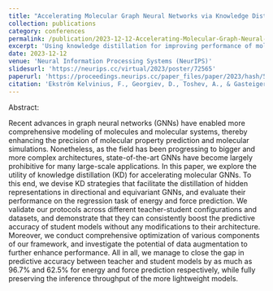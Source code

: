 ```yaml
---
title: "Accelerating Molecular Graph Neural Networks via Knowledge Distillation"
collection: publications
category: conferences
permalink: /publication/2023-12-12-Accelerating-Molecular-Graph-Neural-Networks-via-Knowledge-Distillation
excerpt: 'Using knowledge distillation for improving performance of molecular graph neural networks'
date: 2023-12-12
venue: 'Neural Information Processing Systems (NeurIPS)'
slidesurl: 'https://neurips.cc/virtual/2023/poster/72565'
paperurl: 'https://proceedings.neurips.cc/paper_files/paper/2023/hash/51ec452ca04d8ec7160e5bbaf76153f6-Abstract-Conference.html'
citation: 'Ekström Kelvinius, F., Georgiev, D., Toshev, A., & Gasteiger, J. (2024). Accelerating molecular graph neural networks via knowledge distillation. *Advances in Neural Information Processing Systems, 36.*'
---
```


Abstract:

Recent advances in graph neural networks (GNNs) have enabled more comprehensive modeling of molecules and molecular systems, thereby enhancing the precision of molecular property prediction and molecular simulations. Nonetheless, as the field has been progressing to bigger and more complex architectures, state-of-the-art GNNs have become largely prohibitive for many large-scale applications. In this paper, we explore the utility of knowledge distillation (KD) for accelerating molecular GNNs. To this end, we devise KD strategies that facilitate the distillation of hidden representations in directional and equivariant GNNs, and evaluate their performance on the regression task of energy and force prediction. We validate our protocols across different teacher-student configurations and datasets, and demonstrate that they can consistently boost the predictive accuracy of student models without any modifications to their architecture. Moreover, we conduct comprehensive optimization of various components of our framework, and investigate the potential of data augmentation to further enhance performance. All in all, we manage to close the gap in predictive accuracy between teacher and student models by as much as 96.7\% and 62.5\% for energy and force prediction respectively, while fully preserving the inference throughput of the more lightweight models.